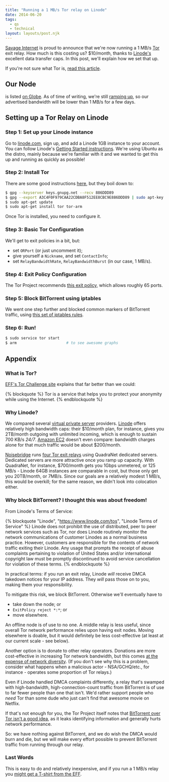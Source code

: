 ```yaml
---
title: "Running a 1 MB/s Tor relay on Linode"
date: 2014-06-20
tags:
  - qs
  - technical
layout: layouts/post.njk
---
```


[Savage Internet](https://savageinter.net/) is proud to announce that we're now running a 1 MB/s [Tor](https://www.torproject.org/) exit relay.  How much is this costing us?  $10/month, thanks to [Linode's](https://www.linode.com/) excellent data transfer caps.  In this post, we'll explain how we set that up.

If you're not sure what Tor is, [read this article](https://www.eff.org/torchallenge/what-is-tor.html).

<!-- more -->

## Our Node

is listed [on Globe](https://globe.torproject.org/#/relay/D85D427500E47F6D1408C883FAB56AF4ED55F3EA).  As of time of writing, we're still [ramping up](https://blog.torproject.org/blog/lifecycle-of-a-new-relay), so our advertised bandwidth will be lower than 1 MB/s for a few days.

## Setting up a Tor Relay on Linode

### Step 1: Set up your Linode instance

Go to [linode.com](https://www.linode.com/), sign up, and add a Linode 1GB instance to your account.  You can follow Linode's [Getting Started instructions](https://library.linode.com/getting-started).  We're using Ubuntu as the distro, mainly because we're familiar with it and we wanted to get this up and running as quickly as possible!

### Step 2: Install Tor

There are some good instructions [here](https://www.darkcoding.net/society/running-a-tor-relay-node-server-on-ubuntu/), but they boil down to:

```bash
$ gpg --keyserver keys.gnupg.net --recv 886DDD89
$ gpg --export A3C4F0F979CAA22CDBA8F512EE8CBC9E886DDD89 | sudo apt-key add -
$ sudo apt-get update
$ sudo apt-get install tor tor-arm
```

Once Tor is installed, you need to configure it.

### Step 3: Basic Tor Configuration

We'll get to exit policies in a bit, but:

- set `ORPort` (or just uncomment it);
- give yourself a `Nickname`, and set `ContactInfo`;
- set `RelayBandwidthRate`, `RelayBandwidthBurst` (in our case, 1 MB/s).

### Step 4: Exit Policy Configuration

The Tor Project recommends [this exit policy](https://trac.torproject.org/projects/tor/wiki/doc/ReducedExitPolicy), which allows roughly 65 ports.

### Step 5: Block BitTorrent using iptables

We went one step further and blocked common markers of BitTorrent traffic, using [this set of iptables rules](https://docs.google.com/document/d/1gaoln96He6yVFcAHoZGPdnDioMrqbABqw2s6nx2wdiI/edit).

### Step 6: Run!

```bash
$ sudo service tor start
$ arm                      # to see awesome graphs
```

## Appendix

### What is Tor?

[EFF's Tor Challenge site](https://www.eff.org/torchallenge/what-is-tor.html) explains that far better than we could:

{% blockquote %}
Tor is a service that helps you to protect your anonymity while using the Internet.
{% endblockquote %}

### Why Linode?

We compared several [virtual private server](https://en.wikipedia.org/wiki/Virtual_private_server) providers.  [Linode](https://www.linode.com/pricing) offers relatively high bandwidth caps: their $10/month plan, for instance, gives you 2TB/month outgoing with unlimited incoming, which is enough to sustain 700 KB/s *24/7*.  [Amazon EC2](https://aws.amazon.com/ec2/) doesn't even compare: bandwidth charges alone for that much traffic would be about $200/month.

[Noisebridge](https://www.noisebridge.net/) runs [four Tor exit relays](https://globe.torproject.org/#/search/query=noiseexit) using QuadraNet dedicated servers. Dedicated servers are more attractive once you ramp up capacity.  With QuadraNet, for instance, $700/month gets you 1Gbps unmetered, or 125 MB/s - Linode 64GB instances are comparable in cost, but those only get you 20TB/month, or 7MB/s. Since our goals are a relatively modest 1 MB/s, this would be overkill; for the same reason, we didn't look into colocation either.

### Why block BitTorrent?  I thought this was about freedom!

From Linode's Terms of Service:

{% blockquote "Linode", "https://www.linode.com/tos", "Linode Terms of Service" %}
Linode does not prohibit the use of distributed, peer to peer network services such as Tor, nor does Linode routinely monitor the network communications of customer Linodes as a normal business practice. However, customers are responsible for the contents of network traffic exiting their Linode. Any usage that prompts the receipt of abuse complaints pertaining to violation of United States and/or international copyright law must be promptly discontinued to avoid service cancellation for violation of these terms.
{% endblockquote %}

In practical terms: if you run an exit relay, Linode *will* receive DMCA takedown notices for your IP address.  They *will* pass those on to you, making them your responsibility.

To mitigate this risk, we block BitTorrent.  Otherwise we'll eventually have to

- take down the node; or
- `ExitPolicy reject *:*`; or
- move elsewhere.

An offline node is of use to no one.  A middle relay is less useful, since overall Tor network performance relies upon having exit nodes.  Moving elsewhere is doable, but it would definitely be less cost-effective (at least at our current scale - see below).

Another option is to donate to other relay operators.  Donations are more cost-effective in increasing Tor network bandwidth, but this comes [at the expense of network diversity](https://blog.torproject.org/blog/turning-funding-more-exit-relays).  (If you don't see why this is a problem, consider what happens when a malicious actor - NSA/GCHQ/etc., for instance - operates some proportion of Tor relays.)

Even if Linode handled DMCA complaints differently, a relay that's swamped with high-bandwidth, high-connection-count traffic from BitTorrent is of use to far fewer people than one that isn't.  We'd rather support people who *need* Tor than some dude who just can't find that awesome movie on Netflix.

If that's not enough for you, the Tor Project itself notes that [BitTorrent over Tor isn't a good idea](https://blog.torproject.org/blog/bittorrent-over-tor-isnt-good-idea), as it leaks identifying information and generally hurts network performance.

So: we have nothing against BitTorrent, and we do wish the DMCA would burn and die, but we will make every effort possible to prevent BitTorrent traffic from running through our relay.

### Last Words

This is easy to do and relatively inexpensive, and if you run a 1 MB/s relay you [might get a T-shirt from the EFF](https://www.eff.org/torchallenge/#getstarted).
